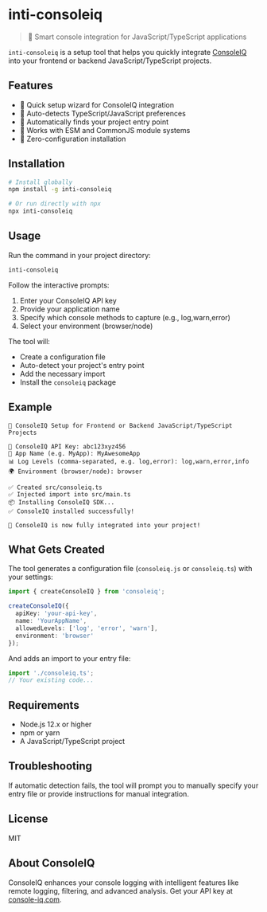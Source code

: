 # inti-consoleiq

> 🧠 Smart console integration for JavaScript/TypeScript applications

`inti-consoleiq` is a setup tool that helps you quickly integrate [ConsoleIQ](https://console-iq.com) into your frontend or backend JavaScript/TypeScript projects.

## Features

- 🚀 Quick setup wizard for ConsoleIQ integration
- 🔄 Auto-detects TypeScript/JavaScript preferences
- 📁 Automatically finds your project entry point
- 🧩 Works with ESM and CommonJS module systems
- 🔌 Zero-configuration installation

## Installation

```bash
# Install globally
npm install -g inti-consoleiq

# Or run directly with npx
npx inti-consoleiq
```

## Usage

Run the command in your project directory:

```bash
inti-consoleiq
```

Follow the interactive prompts:

1. Enter your ConsoleIQ API key
2. Provide your application name
3. Specify which console methods to capture (e.g., log,warn,error)
4. Select your environment (browser/node)

The tool will:
- Create a configuration file
- Auto-detect your project's entry point 
- Add the necessary import
- Install the `consoleiq` package

## Example

```
🧠 ConsoleIQ Setup for Frontend or Backend JavaScript/TypeScript Projects

🔑 ConsoleIQ API Key: abc123xyz456
📛 App Name (e.g. MyApp): MyAwesomeApp
📊 Log Levels (comma-separated, e.g. log,error): log,warn,error,info
🌍 Environment (browser/node): browser

✅ Created src/consoleiq.ts
✅ Injected import into src/main.ts
📦 Installing ConsoleIQ SDK...
✅ ConsoleIQ installed successfully!

🚀 ConsoleIQ is now fully integrated into your project!
```

## What Gets Created

The tool generates a configuration file (`consoleiq.js` or `consoleiq.ts`) with your settings:

```typescript
import { createConsoleIQ } from 'consoleiq';

createConsoleIQ({
  apiKey: 'your-api-key',
  name: 'YourAppName',
  allowedLevels: ['log', 'error', 'warn'],
  environment: 'browser'
});
```

And adds an import to your entry file:

```typescript
import './consoleiq.ts';
// Your existing code...
```

## Requirements

- Node.js 12.x or higher
- npm or yarn
- A JavaScript/TypeScript project

## Troubleshooting

If automatic detection fails, the tool will prompt you to manually specify your entry file or provide instructions for manual integration.

## License

MIT

## About ConsoleIQ

ConsoleIQ enhances your console logging with intelligent features like remote logging, filtering, and advanced analysis. Get your API key at [console-iq.com](https://console-iq.com).